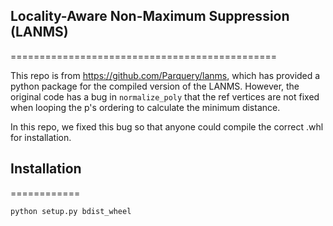 ## Locality-Aware Non-Maximum Suppression (LANMS)
==============================================

This repo is from https://github.com/Parquery/lanms, which has provided a python package for the compiled version of the LANMS. However, the original code has a bug in ```normalize_poly``` that the ref vertices are not fixed when looping the p's ordering to calculate the minimum distance. 

In this repo, we fixed this bug so that anyone could compile the correct .whl for installation.

## Installation
============

```
python setup.py bdist_wheel
```
